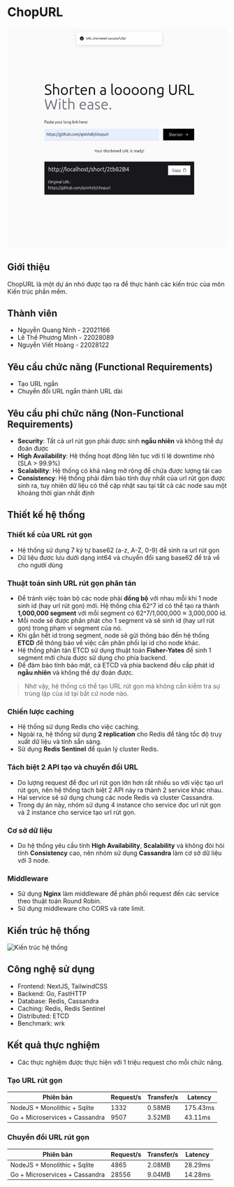 # ChopURL

![ChopURL](./docs/preview.png)

## Giới thiệu

ChopURL là một dự án nhỏ được tạo ra để thực hành các kiến trúc của môn Kiến trúc phần mềm.

## Thành viên
- Nguyễn Quang Ninh - 22021166
- Lê Thế Phương Minh - 22028089
- Nguyễn Viết Hoàng - 22028122

## Yêu cầu chức năng (Functional Requirements)

- Tạo URL ngắn
- Chuyển đổi URL ngắn thành URL dài

## Yêu cầu phi chức năng (Non-Functional Requirements)

- **Security**: Tất cả url rút gọn phải được sinh **ngẫu nhiên** và không thể dự đoán được
- **High Availability**: Hệ thống hoạt động liên tục với tỉ lệ downtime nhỏ (SLA > 99.9%)
- **Scalability**: Hệ thống có khả năng mở rộng để chứa được lượng tải cao
- **Consistency**: Hệ thống phải đảm bảo tính duy nhất của url rút gọn được sinh ra, tuy nhiên dữ liệu có thể cập nhật sau tại tất cả các node sau một khoảng thời gian nhất định

## Thiết kế hệ thống

### Thiết kế của URL rút gọn
- Hệ thống sử dụng 7 ký tự base62 (a-z, A-Z, 0-9) để sinh ra url rút gọn
- Dữ liệu đươc lưu dưới dạng int64 và chuyển đổi sang base62 để trả về cho người dùng
  
### Thuật toán sinh URL rút gọn phân tán
- Để tránh việc toàn bộ các node phải **đồng bộ** với nhau mỗi khi 1 node sinh id (hay url rút gọn) mới. Hệ thống chia 62^7 id có thể tạo ra thành **1,000,000 segment** với mỗi segment có 62^7/1,000,000 ≈ 3,000,000 id.
- Mỗi node sẽ được phân phát cho 1 segment và sẽ sinh id (hay url rút gọn) trong phạm vi segment của nó.
- Khi gần hết id trong segment, node sẽ gửi thông báo đến hệ thống **ETCD** để thông báo về việc cần phân phối lại id cho node khác.
- Hệ thống phân tán ETCD sử dụng thuật toán **Fisher-Yates** để sinh 1 segment mới chưa được sử dụng cho phía backend.
- Để đảm bảo tính bảo mật, cả ETCD và phía backend đều cấp phát id **ngẫu nhiên** và không thể dự đoán được.

> Nhờ vậy, hệ thống có thể tạo URL rút gọn mà không cần kiểm tra sự trùng lặp của id tại bất cứ node nào.

### Chiến lược caching   
- Hệ thống sử dụng Redis cho việc caching.
- Ngoài ra, hệ thống sử dụng **2 replication** cho Redis để tăng tốc độ truy xuất dữ liệu và tính sẵn sàng.
- Sử dụng **Redis Sentinel** để quản lý cluster Redis.

### Tách biệt 2 API tạo và chuyển đổi URL
- Do lượng request để đọc url rút gọn lớn hơn rất nhiều so với việc tạo url rút gọn, nên hệ thống tách biệt 2 API này ra thành 2 service khác nhau.
- Hai service sẽ sử dụng chung các node Redis và cluster Cassandra.
- Trong dự án này, nhóm sử dụng 4 instance cho service đọc url rút gọn và 2 instance cho service tạo url rút gọn.

### Cơ sở dữ liệu
- Do hệ thống yêu cầu tính **High Availability**, **Scalability** và không đòi hỏi tính **Consistency** cao, nên nhóm sử dụng **Cassandra** làm cơ sở dữ liệu với 3 node.

### Middleware
- Sử dụng **Nginx** làm middleware để phân phối request đến các service theo thuật toán Round Robin.
- Sử dụng middleware cho CORS và rate limit.

## Kiến trúc hệ thống

![Kiến trúc hệ thống](./docs/architecture.png)

## Công nghệ sử dụng
- Frontend: NextJS, TailwindCSS
- Backend: Go, FastHTTP
- Database: Redis, Cassandra
- Caching: Redis, Redis Sentinel
- Distributed: ETCD
- Benchmark: wrk

## Kết quả thực nghiệm
- Các thực nghiệm được thực hiện với 1 triệu request cho mỗi chức năng.

### Tạo URL rút gọn

| Phiên bản | Request/s | Transfer/s | Latency |
| --- | --- | --- | --- |
|NodeJS + Monolithic + Sqlite | 1332 | 0.58MB | 175.43ms |
| Go + Microservices + Cassandra | 9507 | 3.52MB | 43.11ms  |

### Chuyển đổi URL rút gọn

| Phiên bản | Request/s | Transfer/s | Latency |
| --- | --- | --- | --- |
|NodeJS + Monolithic + Sqlite | 4865 | 2.08MB | 28.29ms |
| Go + Microservices + Cassandra | 28556 | 9.04MB | 14.28ms |



